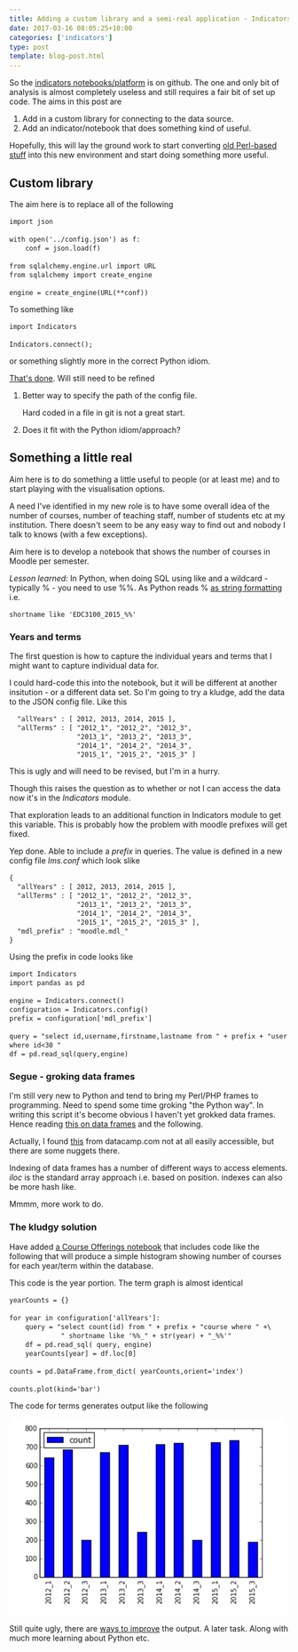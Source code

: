 ```yaml
---
title: Adding a custom library and a semi-real application - Indicators notebook(s)
date: 2017-03-16 08:05:25+10:00
categories: ['indicators']
type: post
template: blog-post.html
---
```

So the [indicators notebooks/platform](http://djon.es/blog/2017/03/13/sharing-indicators-platform-via-github/) is on github. The one and only bit of analysis is almost completely useless and still requires a fair bit of set up code. The aims in this post are

1. Add in a custom library for connecting to the data source.
2. Add an indicator/notebook that does something kind of useful.

Hopefully, this will lay the ground work to start converting [old Perl-based stuff](http://djon.es/blog/2017/03/10/reflecting-on-playing-with-analytics/) into this new environment and start doing something more useful.

## Custom library

The aim here is to replace all of the following

```
import json

with open('../config.json') as f:
    conf = json.load(f)

from sqlalchemy.engine.url import URL 
from sqlalchemy import create_engine

engine = create_engine(URL(**conf))

```

To something like

```
import Indicators

Indicators.connect();

```

or something slightly more in the correct Python idiom.

[That's done](https://github.com/djplaner/Indicators/blob/ab114701c168d17f9b60723819d46ccf788dfcd4/Home.ipynb). Will still need to be refined

1. Better way to specify the path of the config file.
    
    Hard coded in a file in git is not a great start.
    
2. Does it fit with the Python idiom/approach?

## Something a little real

Aim here is to do something a little useful to people (or at least me) and to start playing with the visualisation options.

A need I've identified in my new role is to have some overall idea of the number of courses, number of teaching staff, number of students etc at my institution. There doesn't seem to be any easy way to find out and nobody I talk to knows (with a few exceptions).

Aim here is to develop a notebook that shows the number of courses in Moodle per semester.

_Lesson learned:_ In Python, when doing SQL using like and a wildcard - typically % - you need to use %%. As Python reads % [as string formatting](http://stackoverflow.com/questions/8657508/strange-sqlalchemy-error-message-typeerror-dict-object-does-not-support-inde) i.e.

```
shortname like 'EDC3100_2015_%%'
```

### Years and terms

The first question is how to capture the individual years and terms that I might want to capture individual data for.

I could hard-code this into the notebook, but it will be different at another insitution - or a different data set. So I'm going to try a kludge, add the data to the JSON config file. Like this

```
  "allYears" : [ 2012, 2013, 2014, 2015 ],
  "allTerms" : [ "2012_1", "2012_2", "2012_3", 
                 "2013_1", "2013_2", "2013_3",
                 "2014_1", "2014_2", "2014_3",
                 "2015_1", "2015_2", "2015_3" ]

```

This is ugly and will need to be revised, but I'm in a hurry.

Though this raises the question as to whether or not I can access the data now it's in the _Indicators_ module.

That exploration leads to an additional function in Indicators module to get this variable. This is probably how the problem with moodle prefixes will get fixed.

Yep done. Able to include a _prefix_ in queries. The value is defined in a new config file _lms.conf_ which look slike

```
{
  "allYears" : [ 2012, 2013, 2014, 2015 ],
  "allTerms" : [ "2012_1", "2012_2", "2012_3",
                 "2013_1", "2013_2", "2013_3",
                 "2014_1", "2014_2", "2014_3",
                 "2015_1", "2015_2", "2015_3" ],
  "mdl_prefix" : "moodle.mdl_"
}
```

Using the prefix in code looks like

```
import Indicators
import pandas as pd

engine = Indicators.connect()
configuration = Indicators.config()
prefix = configuration['mdl_prefix']

query = "select id,username,firstname,lastname from " + prefix + "user where id<30 "
df = pd.read_sql(query,engine)

```

### Segue - groking data frames

I'm still very new to Python and tend to bring my Perl/PHP frames to programming. Need to spend some time groking "the Python way". In writing this script it's become obvious I haven't yet grokked data frames. Hence reading [this on data frames](https://www.datacamp.com/community/tutorials/pandas-tutorial-dataframe-python#gs.4B4S7Kc) and the following.

Actually, I found [this](https://www.datacamp.com/community/tutorials/pandas-tutorial-dataframe-python#gs.4B4S7Kc) from datacamp.com not at all easily accessible, but there are some nuggets there.

Indexing of data frames has a number of different ways to access elements. _iloc_ is the standard array approach i.e. based on position. indexes can also be more hash like.

Mmmm, more work to do.

### The kludgy solution

Have added [a Course Offerings notebook](https://github.com/djplaner/Indicators/blob/618f6d2e5170b892ab12db0cb8bb276d86e9d9bc/Course%20offerings.ipynb) that includes code like the following that will produce a simple histogram showing number of courses for each year/term within the database.

This code is the year portion. The term graph is almost identical

```
yearCounts = {}

for year in configuration['allYears']:
    query = "select count(id) from " + prefix + "course where " +\
             " shortname like '%%_" + str(year) + "_%%'"
    df = pd.read_sql( query, engine)
    yearCounts[year] = df.loc[0]

counts = pd.DataFrame.from_dict( yearCounts,orient='index')

counts.plot(kind='bar')
```

The code for terms generates output like the following

[![Course per term](images/33422301436_f6ee7f3150.jpg)](https://www.flickr.com/photos/david_jones/33422301436/in/dateposted-public/ "Course per term")
<script async src="//embedr.flickr.com/assets/client-code.js" charset="utf-8"></script>

Still quite ugly, there are [ways to improve](https://datasciencelab.wordpress.com/tag/pandas/) the output. A later task. Along with much more learning about Python etc.